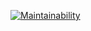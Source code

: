 [![Maintainability](https://api.codeclimate.com/v1/badges/c79a6ec84a3d5cfa6637/maintainability)](https://codeclimate.com/github/aStableNaka/SEFramework/maintainability)